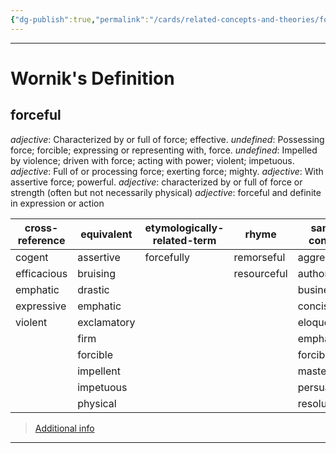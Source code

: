 ```yaml
---
{"dg-publish":true,"permalink":"/cards/related-concepts-and-theories/forceful/","noteIcon":"1","created":"2023-05-17T14:18:14.588+02:00","updated":"2023-06-12T18:36:45.127+02:00"}
---
```


---
# Wornik's Definition
## forceful
*adjective*: Characterized by or full of force; effective.
*undefined*: Possessing force; forcible; expressing or representing with, force.
*undefined*: Impelled by violence; driven with force; acting with power; violent; impetuous.
*adjective*: Full of or processing force; exerting force; mighty.
*adjective*: With assertive <xref>force</xref>; <xref>powerful</xref>.
*adjective*: characterized by or full of force or strength (often but not necessarily physical)
*adjective*: forceful and definite in expression or action

| cross-reference |equivalent |etymologically-related-term |rhyme |same-context |synonym |
| --- | --- | --- | --- | --- | --- |
| cogent | assertive | forcefully | remorseful | aggressive | accented |
| efficacious | bruising |  | resourceful | authoritative | accentuated |
| emphatic | drastic |  |  | businesslike | acid |
| expressive | emphatic |  |  | concise | active |
| violent | exclamatory |  |  | eloquent | acute |
|  | firm |  |  | emphatic | adventuresome |
|  | forcible |  |  | forcible | adventurous |
|  | impellent |  |  | masterful | aggressive |
|  | impetuous |  |  | persuasive | ambitious |
|  | physical |  |  | resolute | animated |

> [Additional info](https://www.wordnik.com/words/forceful)
---

